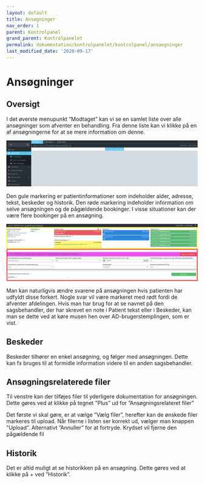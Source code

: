 ```yaml
---
layout: default
title: Ansøgninger
nav_order: 1
parent: Kontrolpanel
grand_parent: Kontrolpanelet
permalink: dokumentation/kontrolpanelet/kontrolpanel/ansoegninger
last_modified_date: '2020-09-17'
---
```


# Ansøgninger

## Oversigt

I det øverste menupunkt “Modtaget” kan vi se en samlet liste over alle ansøgninger som afventer en behandling.
Fra denne liste kan vi klikke på en af ansøgningerne for at se mere information om denne.

![Ansøgningsliste](/assets/documentation/application-detail-select.png)

Den gule markering er patientinformationer som indeholder alder, adresse, tekst, beskeder og historik.
Den røde markering indeholder information om selve ansøgningen og de pågældende bookinger. I visse situationer kan der være flere bookinger på en ansøgning.

![Ansøgningsliste](/assets/documentation/application-detail-view.png)

Man kan naturligvis ændre svarene på ansøgningen hvis patienten har udfyldt disse forkert. Nogle svar vil være markeret med rødt fordi de afventer afdelingen.
Hvis man har brug for at se navnet på den sagsbehandler, der har skrevet en note i Patient tekst eller i Beskeder, kan man se dette ved at køre musen hen over AD-brugerstemplingen, som er vist.

## Beskeder

Beskeder tilhører en enkel ansøgning, og følger med ansøgningen. Dette kan fx bruges til at formidle information videre til en anden sagsbehandler.

## Ansøgningsrelaterede filer

Til venstre kan der tilføjes filer til yderligere dokumentation for ansøgningen. Dette gøres ved at klikke på tegnet ”Plus” ud for ”Ansøgningsrelateret filer”

Det første vi skal gøre, er at vælge ”Vælg filer”, herefter kan de ønskede filer markeres til upload. Når filerne i listen ser korrekt ud, vælger man knappen ”Upload”. Alternativt ”Annuller” for at fortryde. Krydset vil fjerne den pågældende fil

## Historik

Det er altid muligt at se historikken på en ansøgning. Dette gøres ved at klikke på + ved ”Historik”.
